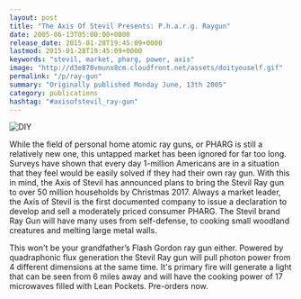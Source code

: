 ```yaml
---
layout: post
title: "The Axis Of Stevil Presents: P.h.a.r.g. Raygun"
date: 2005-06-13T05:00:00+0000
release_date: 2015-01-28T19:45:09+0000
lastmod: 2015-01-28T19:45:09+0000
keywords: "stevil, market, pharg, power, axis"
image: "http://d3e878vmunx8cm.cloudfront.net/assets/doityouself.gif"
permalink: "/p/ray-gun"
summary: "Originally published Monday June, 13th 2005"
category: publications
hashtag: "#axisofstevil_ray-gun"
---
```


[id_1]: http://d3e878vmunx8cm.cloudfront.net/assets/doityouself.gif "DIY"
![DIY][id_1]

While the field of personal home atomic ray guns, or PHARG is still a relatively new one, this untapped market has been ignored for far too long. Surveys have shown that every day 1-million Americans are in a situation that they feel would be easily solved if they had their own ray gun. With this in mind, the Axis of Stevil has announced plans to bring the Stevil Ray gun to over 50 million households by Christmas 2017. Always a market leader, the Axis of Stevil is the first documented company to issue a declaration to develop and sell a moderately priced consumer PHARG. The Stevil brand Ray Gun will have many uses from self-defense, to cooking small woodland creatures and melting large metal walls.

This won't be your grandfather’s Flash Gordon ray gun either. Powered by quadraphonic flux generation the Stevil Ray gun will pull photon power from 4 different dimensions at the same time. It's primary fire will generate a light that can be seen from 6 miles away and will have the cooking power of 17 microwaves filled with Lean Pockets. Pre-orders now.
